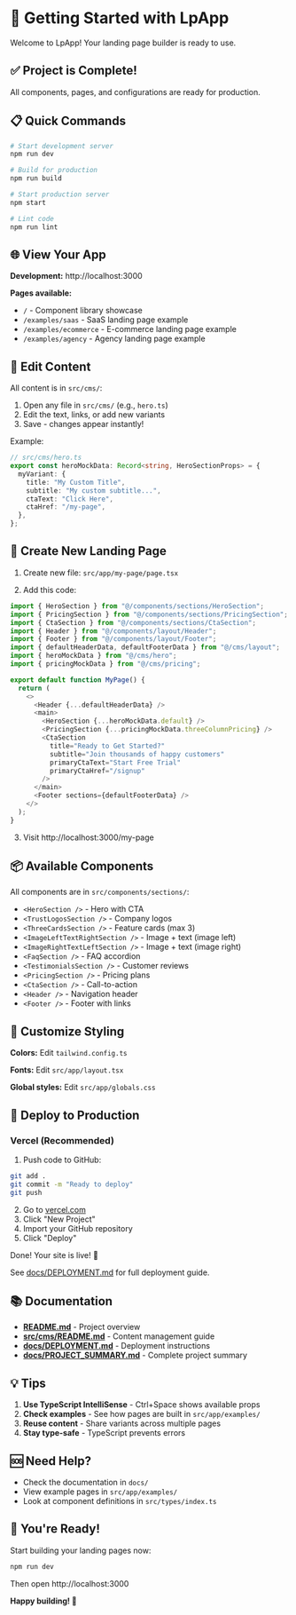 # 🚀 Getting Started with LpApp

Welcome to LpApp! Your landing page builder is ready to use.

## ✅ Project is Complete!

All components, pages, and configurations are ready for production.

## 📋 Quick Commands

```bash
# Start development server
npm run dev

# Build for production
npm run build

# Start production server
npm start

# Lint code
npm run lint
```

## 🌐 View Your App

**Development:** http://localhost:3000

**Pages available:**
- `/` - Component library showcase
- `/examples/saas` - SaaS landing page example
- `/examples/ecommerce` - E-commerce landing page example
- `/examples/agency` - Agency landing page example

## 🎨 Edit Content

All content is in `src/cms/`:

1. Open any file in `src/cms/` (e.g., `hero.ts`)
2. Edit the text, links, or add new variants
3. Save - changes appear instantly!

Example:

```typescript
// src/cms/hero.ts
export const heroMockData: Record<string, HeroSectionProps> = {
  myVariant: {
    title: "My Custom Title",
    subtitle: "My custom subtitle...",
    ctaText: "Click Here",
    ctaHref: "/my-page",
  },
};
```

## 🎯 Create New Landing Page

1. Create new file: `src/app/my-page/page.tsx`

2. Add this code:

```typescript
import { HeroSection } from "@/components/sections/HeroSection";
import { PricingSection } from "@/components/sections/PricingSection";
import { CtaSection } from "@/components/sections/CtaSection";
import { Header } from "@/components/layout/Header";
import { Footer } from "@/components/layout/Footer";
import { defaultHeaderData, defaultFooterData } from "@/cms/layout";
import { heroMockData } from "@/cms/hero";
import { pricingMockData } from "@/cms/pricing";

export default function MyPage() {
  return (
    <>
      <Header {...defaultHeaderData} />
      <main>
        <HeroSection {...heroMockData.default} />
        <PricingSection {...pricingMockData.threeColumnPricing} />
        <CtaSection 
          title="Ready to Get Started?"
          subtitle="Join thousands of happy customers"
          primaryCtaText="Start Free Trial"
          primaryCtaHref="/signup"
        />
      </main>
      <Footer sections={defaultFooterData} />
    </>
  );
}
```

3. Visit http://localhost:3000/my-page

## 📦 Available Components

All components are in `src/components/sections/`:

- `<HeroSection />` - Hero with CTA
- `<TrustLogosSection />` - Company logos
- `<ThreeCardsSection />` - Feature cards (max 3)
- `<ImageLeftTextRightSection />` - Image + text (image left)
- `<ImageRightTextLeftSection />` - Image + text (image right)
- `<FaqSection />` - FAQ accordion
- `<TestimonialsSection />` - Customer reviews
- `<PricingSection />` - Pricing plans
- `<CtaSection />` - Call-to-action
- `<Header />` - Navigation header
- `<Footer />` - Footer with links

## 🎨 Customize Styling

**Colors:**
Edit `tailwind.config.ts`

**Fonts:**
Edit `src/app/layout.tsx`

**Global styles:**
Edit `src/app/globals.css`

## 🚀 Deploy to Production

### Vercel (Recommended)

1. Push code to GitHub:
```bash
git add .
git commit -m "Ready to deploy"
git push
```

2. Go to [vercel.com](https://vercel.com)
3. Click "New Project"
4. Import your GitHub repository
5. Click "Deploy"

Done! Your site is live! 🎉

See [docs/DEPLOYMENT.md](./docs/DEPLOYMENT.md) for full deployment guide.

## 📚 Documentation

- **[README.md](./README.md)** - Project overview
- **[src/cms/README.md](./src/cms/README.md)** - Content management guide
- **[docs/DEPLOYMENT.md](./docs/DEPLOYMENT.md)** - Deployment instructions
- **[docs/PROJECT_SUMMARY.md](./docs/PROJECT_SUMMARY.md)** - Complete project summary

## 💡 Tips

1. **Use TypeScript IntelliSense** - Ctrl+Space shows available props
2. **Check examples** - See how pages are built in `src/app/examples/`
3. **Reuse content** - Share variants across multiple pages
4. **Stay type-safe** - TypeScript prevents errors

## 🆘 Need Help?

- Check the documentation in `docs/`
- View example pages in `src/app/examples/`
- Look at component definitions in `src/types/index.ts`

## 🎉 You're Ready!

Start building your landing pages now:

```bash
npm run dev
```

Then open http://localhost:3000

**Happy building! 🚀**
